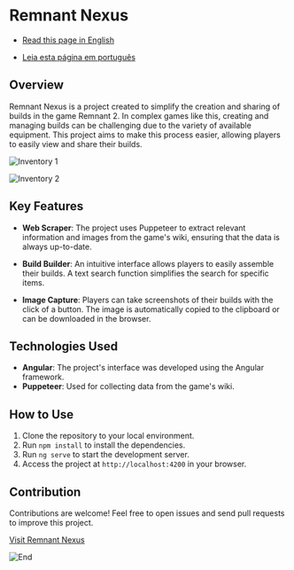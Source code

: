 # Remnant Nexus

- [Read this page in English](https://github.com/laurencioScript/remnantNexus/blob/master/README.md) 

- [Leia esta página em português](https://github.com/laurencioScript/remnantNexus/blob/master/README-pt.md)

## Overview

Remnant Nexus is a project created to simplify the creation and sharing of builds in the game Remnant 2. In complex games like this, creating and managing builds can be challenging due to the variety of available equipment. This project aims to make this process easier, allowing players to easily view and share their builds.

![Inventory 1](https://media.discordapp.net/attachments/868247587910717461/1153405174103146526/20230918150526_1.jpg?width=775&height=436)

![Inventory 2](https://media.discordapp.net/attachments/868247587910717461/1153405174807793695/20230918150542_1.jpg?width=775&height=436)

## Key Features

- **Web Scraper**: The project uses Puppeteer to extract relevant information and images from the game's wiki, ensuring that the data is always up-to-date.

- **Build Builder**: An intuitive interface allows players to easily assemble their builds. A text search function simplifies the search for specific items.

- **Image Capture**: Players can take screenshots of their builds with the click of a button. The image is automatically copied to the clipboard or can be downloaded in the browser.

## Technologies Used

- **Angular**: The project's interface was developed using the Angular framework.
- **Puppeteer**: Used for collecting data from the game's wiki.

## How to Use

1. Clone the repository to your local environment.
2. Run `npm install` to install the dependencies.
3. Run `ng serve` to start the development server.
4. Access the project at `http://localhost:4200` in your browser.

## Contribution

Contributions are welcome! Feel free to open issues and send pull requests to improve this project.

[Visit Remnant Nexus](https://laurencioscript.github.io/remnantNexus/)

![End](https://media.discordapp.net/attachments/868247587910717461/1153405175076225126/20230918150809_1.jpg?width=775&height=436)
